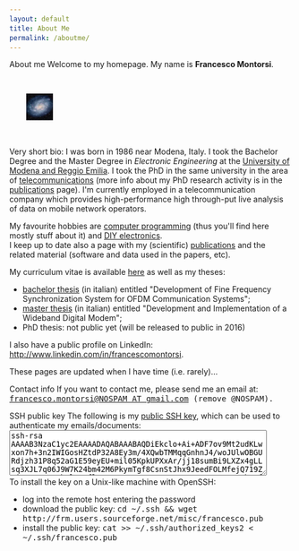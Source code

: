 ```yaml
---
layout: default
title: About Me
permalink: /aboutme/
---
```


<p><span id="aboutme" class="header">About me</span>
Welcome to my homepage. My name is <strong>Francesco Montorsi</strong>.</p>
<img title="My avatar" alt="My avatar" src="/images/francesco.png" class="imgRight" style="padding: 30px"/>

<p>Very short bio: I was born in 1986 near Modena, Italy. I took the Bachelor Degree and the Master Degree in 
<em>Electronic Engineering</em> at the <a href="http://www.ing.unimo.it">University of Modena and Reggio Emilia</a>. 
I took the PhD in the same university in the area of <a href="http://en.wikipedia.org/wiki/Telecommunication">telecommunications</a> (more info about my PhD research activity is in the <a href="publications.html">publications</a> page). I'm currently employed in a telecommunication company which provides high-performance high through-put live analysis of data on mobile network operators.</p>

<!-- 
I'm also the cofounder of a company which designs and produces <a href="http://www.hiscores.it">interactive shooting range installations</a>.
-->

<p>My favourite hobbies are <a href="prog.html">computer programming</a> (thus you'll find here mostly stuff about it) and <a href="electronics.html">DIY electronics</a>.<br/>
I keep up to date also a page with my (scientific) <a href="publications.html">publications</a> and the related material (software and data used in the papers, etc).</p>

<p>My curriculum vitae is available <a href="misc/cv.pdf">here</a> as well as my theses:</p>
<ul>
<li><a href="http://sourceforge.net/projects/frm-research/files/Publications/tesi_triennale.pdf">bachelor thesis</a> (in italian) entitled &quot;Development of Fine Frequency Synchronization System for OFDM Communication Systems&quot;;</li>
<li><a href="http://sourceforge.net/projects/frm-research/files/Publications/tesi_specialistica.pdf">master thesis</a> (in italian) entitled &quot;Development and Implementation of a Wideband Digital Modem&quot;;</li>
<li>PhD thesis: not public yet (will be released to public in 2016)</li>
</ul>
<p>I also have a public profile on LinkedIn: 
<a href="http://www.linkedin.com/in/francescomontorsi">http://www.linkedin.com/in/francescomontorsi</a>.</p>

<p>These pages are updated when I have time (i.e. rarely)...</p>




<p><span id="contact" class="header">Contact info</span>
If you want to contact me, please send me an email at:
<tt>
    <a href="mailto:francesco.montorsi@NOSPAM_AT_gmail.com">francesco.montorsi@NOSPAM AT gmail.com</a> (remove @NOSPAM).
</tt>
</p>


<p><span id="publickey" class="header">SSH public key</span>
The following is my <a href="misc/francesco.pub">public SSH key</a>, which can be used to authenticate my emails/documents:<br/>
<textarea style="width:90%" rows="5" readonly="readonly" cols="70">ssh-rsa AAAAB3NzaC1yc2EAAAADAQABAAABAQDiEkclo+Ai+ADF7ov9Mt2udKLwxon7h+3n2IWIGosHZtdP32A8Ey3m/4XQwbTMMqqGnhnJ4/woJUlwOBGURdjzh31P8q52aG1E59eyEU+mil05KpkUPXxAr/jj18sumBi9LXZx4gLLsq3XJL7q06J9W7K24bm42M6PkymTgf8CsnStJhx9JeedFOLMfejQ719ZpiwR2UXDSRTbRlRt5flv6zY05vsxvUvFCCc4MG5pGWKu2/FMsgM3h7ufq06DTBAkcG+48Z7BnTxCWIShur2vlEiH6Cugsin7wiBgvph8V7uZzUbzz8ziafmOifrT3gukK15ulzzMnfGLfgGMl21V imported-openssh-key</textarea>
<br/>
To install the key on a Unix-like machine with OpenSSH:</p>
<ul>
<li>log into the remote host entering the password</li>
<li>download the public key: <tt>cd ~/.ssh &amp;&amp; wget http://frm.users.sourceforge.net/misc/francesco.pub</tt></li>
<li>install the public key: <tt>cat &gt;&gt; ~/.ssh/authorized_keys2 &lt; ~/.ssh/francesco.pub</tt></li>
</ul>
